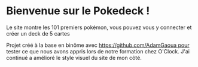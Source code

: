 # Bienvenue sur le Pokedeck !

Le site montre les 101 premiers pokémon, vous pouvez vous y connecter et créer un deck de 5 cartes

Projet créé à la base en binôme avec https://github.com/AdamGaoua pour tester ce que nous avons appris lors de notre formation chez O'Clock. 
J'ai continué a amélioré le style visuel du site de mon côté.








